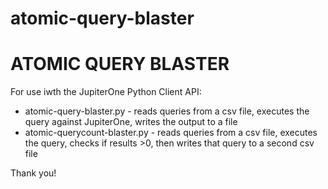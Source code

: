 # atomic-query-blaster

# ATOMIC QUERY BLASTER

For use iwth the JupiterOne Python Client API:

- atomic-query-blaster.py - reads queries from a csv file, executes the query against JupiterOne, writes the output to a file
- atomic-querycount-blaster.py - reads queries from a csv file, executes the query, checks if results >0, then writes that query to a second csv file

Thank you!
